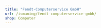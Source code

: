 ```yaml
---
title: "Fendt-Computerservice GmbH"
url: /ismaning/fendt-computerservice-gmbh/
shop: Computer
---
```

